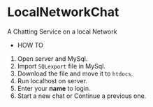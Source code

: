 # LocalNetworkChat
A Chatting Service on a local Network

- HOW TO
1) Open  server and MySql.
2) Import `SQLexport` file in MySql.
3) Download the file and move it to `htdocs`.
4) Run localhost on server.
5) Enter your **name** to login.
6) Start a new chat or Continue a previous one.
